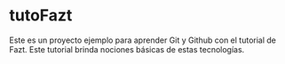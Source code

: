 # tutoFazt
Este es un proyecto ejemplo para aprender Git y Github con el tutorial de Fazt.
Este tutorial brinda nociones básicas de estas tecnologías.

